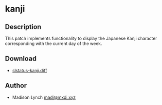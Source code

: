 kanji
=====

Description
-----------
This patch implements functionality to display the Japanese Kanji character corresponding with the current day of the week.

Download
--------
* [slstatus-kanji.diff](slstatus-kanji.diff)

Author
------
* Madison Lynch <madi@mxdi.xyz>